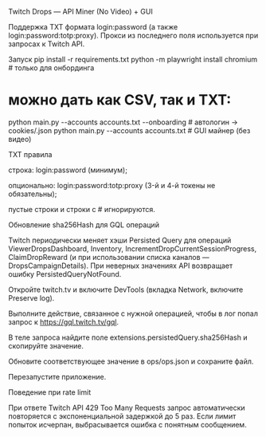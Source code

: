Twitch Drops — API Miner (No Video) + GUI

Поддержка TXT формата login:password (а также login:password:totp:proxy).
Прокси из последнего поля используется при запросах к Twitch API.

Запуск
pip install -r requirements.txt
python -m playwright install chromium   # только для онбординга
# можно дать как CSV, так и TXT:
python main.py --accounts accounts.txt --onboarding   # автологин → cookies/<login>.json
python main.py --accounts accounts.txt                # GUI майнер (без видео)

TXT правила

строка: login:password (минимум);

опционально: login:password:totp:proxy (3-й и 4-й токены не обязательны);

пустые строки и строки с # игнорируются.

Обновление sha256Hash для GQL операций

Twitch периодически меняет хэши Persisted Query для операций ViewerDropsDashboard, Inventory, IncrementDropCurrentSessionProgress, ClaimDropReward (и при использовании списка каналов — DropsCampaignDetails).
При неверных значениях API возвращает ошибку PersistedQueryNotFound.

Откройте twitch.tv и включите DevTools (вкладка Network, включите Preserve log).

Выполните действие, связанное с нужной операцией, чтобы в лог попал запрос к https://gql.twitch.tv/gql.

В теле запроса найдите поле extensions.persistedQuery.sha256Hash и скопируйте значение.

Обновите соответствующее значение в ops/ops.json и сохраните файл.

Перезапустите приложение.

Поведение при rate limit

При ответе Twitch API 429 Too Many Requests запрос автоматически повторяется с экспоненциальной задержкой до 5 раз.
Если лимит попыток исчерпан, выбрасывается ошибка с понятным сообщением.